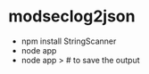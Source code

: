 # modseclog2json

- npm install StringScanner
- node app
- node app > <file> # to save the output


